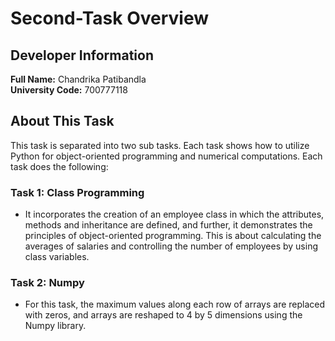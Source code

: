 # Second-Task Overview

## Developer Information
**Full Name:** Chandrika Patibandla  
**University Code:** 700777118
  
## About This Task
This task is separated into two sub tasks. Each task shows how to utilize Python for object-oriented programming and numerical computations. Each task does the following:

### Task 1: Class Programming
- It incorporates the creation of an employee class in which the attributes, methods and inheritance are defined, and further, it demonstrates the principles of object-oriented programming. This is about calculating the averages of salaries and controlling the number of employees by using class variables.

### Task 2: Numpy
- For this task, the maximum values along each row of arrays are replaced with zeros, and arrays are reshaped to 4 by 5  dimensions using the Numpy library.